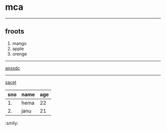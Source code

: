 # mca
___
## froots
 1. mango
 2. apple
 3. orenge
 _____
 
 [apssdc](http://apssdc.in)
 
 _______
 
 [sacet](http://sacet.ac.in)
 
 sno | name | age
 ----|------|----
1.|hema|22
2.|janu|21

:smily:
